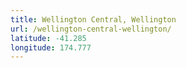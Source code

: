 ```yaml
---
title: Wellington Central, Wellington
url: /wellington-central-wellington/
latitude: -41.285
longitude: 174.777
---
```

